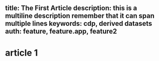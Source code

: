 title: The First Article
description: this is a multiline description
remember that it can span multiple lines
keywords: cdp, derived datasets
auth: feature, feature.app, feature2
---
# article 1